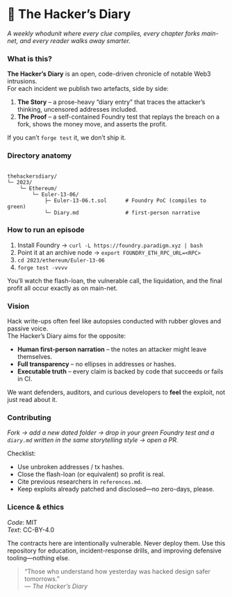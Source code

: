 
# 📓  The Hacker’s Diary
*A weekly whodunit where every clue compiles, every chapter forks main-net, and every reader walks away smarter.*

### What is this?

**The Hacker’s Diary** is an open, code-driven chronicle of notable Web3 intrusions.  
For each incident we publish two artefacts, side by side:

1. **The Story** – a prose-heavy “diary entry” that traces the attacker’s thinking, uncensored addresses included.  
2. **The Proof** – a self-contained Foundry test that replays the breach on a fork, shows the money move, and asserts the profit.

If you can’t `forge test` it, we don’t ship it.


### Directory anatomy

```

thehackersdiary/
└─ 2023/
    └─ Ethereum/
        └─ Euler-13-06/
            ├─ Euler-13-06.t.sol      # Foundry PoC (compiles to green)
            └─ Diary.md               # first-person narrative
```

### How to run an episode

1. Install Foundry → `curl -L https://foundry.paradigm.xyz | bash`  
2. Point it at an archive node → `export FOUNDRY_ETH_RPC_URL=<RPC>`  
3. `cd 2023/ethereum/Euler-13-06`  
4. `forge test -vvvv`

You’ll watch the flash-loan, the vulnerable call, the liquidation, and the final profit all occur exactly as on main-net.

### Vision

Hack write-ups often feel like autopsies conducted with rubber gloves and passive voice.  
The Hacker’s Diary aims for the opposite:

* **Human first-person narration** – the notes an attacker might leave themselves.  
* **Full transparency** – no ellipses in addresses or hashes.  
* **Executable truth** – every claim is backed by code that succeeds or fails in CI.

We want defenders, auditors, and curious developers to **feel** the exploit, not just read about it.

### Contributing

*Fork → add a new dated folder → drop in your green Foundry test and a `diary.md` written in the same storytelling style → open a PR.*

Checklist:

* Use unbroken addresses / tx hashes.  
* Close the flash-loan (or equivalent) so profit is real.  
* Cite previous researchers in `references.md`.  
* Keep exploits already patched and disclosed—no zero-days, please.


### Licence & ethics

*Code*: MIT  
*Text*: CC-BY-4.0

The contracts here are intentionally vulnerable. Never deploy them. Use this repository for education, incident-response drills, and improving defensive tooling—nothing else.

> “Those who understand how yesterday was hacked design safer tomorrows.”  
> — *The Hacker’s Diary*
